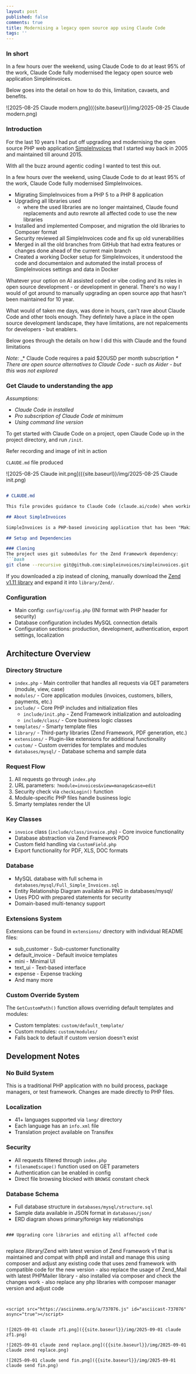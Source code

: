 ```yaml
---
layout: post
published: false
comments: true
title: Modernising a legacy open source app using Claude Code
tags: ''
---
```

### In short

In a few hours over the weekend, using Claude Code to do at least 95% of the work, Claude Code fully modernised the legacy open source web application SimpleInvoices.

Below goes into the detail on how to do this, limitation, cavaets, and benefits.

![2025-08-25 Claude modern.png]({{site.baseurl}}/img/2025-08-25 Claude modern.png)

### Introduction

For the last 10 years I had put off upgrading and modernising the open source PHP web application [SimpleInvoices](https://github.com/simpleinvoices/simpleinvoices) that I started way back in 2005 and maintained till around 2015.

With all the buzz around agentic coding I wanted to test this out. 

In a few hours over the weekend, using Claude Code to do at least 95% of the work, Claude Code fully modernised SimpleInvoices.

* Migrating SimpleInvoices from a PHP 5 to a PHP 8 application
* Upgrading all libraries used
  * where the used libraries are no longer maintained, Claude found replacements and auto rewrote all affected code to use the new libraries
* Installed and implemented Composer, and migration the old libraries to Composer format
* Security reviewed all SimpleInvoices code and fix up old vunerabilities
* Merged in all the old branches from GitHub that had extra features or changes done ahead of the current main branch
* Created a working Docker setup for SimpleInvoices, it understood the code and documentaion and automated the install process of SimpleInvoices settings and data in Docker 

Whatever your option on AI assisted coded or vibe coding and its roles in open source development - or development in general. There's no way I would of got around to manually upgrading an open source app that hasn't been maintained for 10 year. 

What would of taken me days, was done in hours, can't rave about Claude Code and other tools enough. They defintely have a place in the open source development landscape, they have limitations, are not repalcements for developers - but enablers.

Below goes through the details on how I did this with Claude and the found limitations

_Note:_ 
_* Claude Code requires a paid $20USD per month subscription
_* There are open source alternatives to Claude Code - such as Aider - but this was not explored_

### Get Claude to understanding the app 

_Assumptions:_

* _Claude Code in installed_
* _Pro subscription of Claude Code at minimum_
* _Using command line version_ 

To get started with Claude Code on a project, open Claude Code up in the project directory, and run `/init`.

Refer recording and image of init in action

<script src="https://asciinema.org/a/737072.js" id="asciicast-737072" async="true"></script>

`CLAUDE.md` file produced

![2025-08-25 Claude init.png]({{site.baseurl}}/img/2025-08-25 Claude init.png)


```markdown

# CLAUDE.md

This file provides guidance to Claude Code (claude.ai/code) when working with code in this repository.

## About SimpleInvoices

SimpleInvoices is a PHP-based invoicing application that has been "Making invoicing rock since '05". It's a web-based application using the Zend Framework 1.11, Smarty templating, and MySQL database.

## Setup and Dependencies

### Cloning
The project uses git submodules for the Zend Framework dependency:
```bash
git clone --recursive git@github.com:simpleinvoices/simpleinvoices.git
```

If you downloaded a zip instead of cloning, manually download the [Zend v1.11 library](https://github.com/dmelo/Zend-1.11/archive/27d7f1b3f45a436a9c795881db1d41689b8f9224.zip) and expand it into `library/Zend/`.

### Configuration
- Main config: `config/config.php` (INI format with PHP header for security)
- Database configuration includes MySQL connection details
- Configuration sections: production, development, authentication, export settings, localization

## Architecture Overview

### Directory Structure
- `index.php` - Main controller that handles all requests via GET parameters (module, view, case)
- `modules/` - Core application modules (invoices, customers, billers, payments, etc.)
- `include/` - Core PHP includes and initialization files
  - `include/init.php` - Zend Framework initialization and autoloading
  - `include/class/` - Core business logic classes
- `templates/` - Smarty template files
- `library/` - Third-party libraries (Zend Framework, PDF generation, etc.)
- `extensions/` - Plugin-like extensions for additional functionality
- `custom/` - Custom overrides for templates and modules
- `databases/mysql/` - Database schema and sample data

### Request Flow
1. All requests go through `index.php`
2. URL parameters: `?module=invoices&view=manage&case=edit`
3. Security check via `checkLogin()` function
4. Module-specific PHP files handle business logic
5. Smarty templates render the UI

### Key Classes
- `invoice` class (`include/class/invoice.php`) - Core invoice functionality
- Database abstraction via Zend Framework PDO
- Custom field handling via `CustomField.php`
- Export functionality for PDF, XLS, DOC formats

### Database
- MySQL database with full schema in `databases/mysql/Full_Simple_Invoices.sql`
- Entity Relationship Diagram available as PNG in databases/mysql/
- Uses PDO with prepared statements for security
- Domain-based multi-tenancy support

### Extensions System
Extensions can be found in `extensions/` directory with individual README files:
- sub_customer - Sub-customer functionality  
- default_invoice - Default invoice templates
- mini - Minimal UI
- text_ui - Text-based interface
- expense - Expense tracking
- And many more

### Custom Override System
The `GetCustomPath()` function allows overriding default templates and modules:
- Custom templates: `custom/default_template/`
- Custom modules: `custom/modules/`
- Falls back to default if custom version doesn't exist

## Development Notes

### No Build System
This is a traditional PHP application with no build process, package managers, or test framework. Changes are made directly to PHP files.

### Localization  
- 41+ languages supported via `lang/` directory
- Each language has an `info.xml` file
- Translation project available on Transifex

### Security
- All requests filtered through `index.php` 
- `filenameEscape()` function used on GET parameters
- Authentication can be enabled in config
- Direct file browsing blocked with `BROWSE` constant check

### Database Schema
- Full database structure in `databases/mysql/structure.sql`
- Sample data available in JSON format in `databases/json/`
- ERD diagram shows primary/foreign key relationships
```

### Upgrading core libraries and editing all affected code


```
replace /library/Zend with latest version of Zend Framework v1 that is maintained and compat with php8 and install and manage this using composer and adjust any existing code that uses zend
framework with compatible code for the new version - also replace the usage of Zend_Mail with latest PHPMailer library - also installed via composer and check the changes work - also replace any php libraries with composer manager version and adjust code
```


<script src="https://asciinema.org/a/737076.js" id="asciicast-737076" async="true"></script>


![2025-09-01 claude zf1.png]({{site.baseurl}}/img/2025-09-01 claude zf1.png)

![2025-09-01 claude zend replace.png]({{site.baseurl}}/img/2025-09-01 claude zend replace.png)

![2025-09-01 claude send fin.png]({{site.baseurl}}/img/2025-09-01 claude send fin.png)

